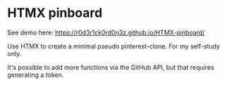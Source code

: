 # HTMX pinboard


See demo here:
https://r0d3r1ck0rd0n3z.github.io/HTMX-pinboard/

Use HTMX to create a minimal pseudo pinterest-clone. For my self-study only.

It's possible to add more functions via the GitHub API, but that requires generating a token.
<br>
